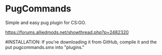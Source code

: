 # PugCommands
Simple and easy pug plugin for CS:GO.

https://forums.alliedmods.net/showthread.php?p=2482320

#INSTALLATION:
If you're downloading it from GitHub, compile it and the put pugcommands.smx into "plugins."
